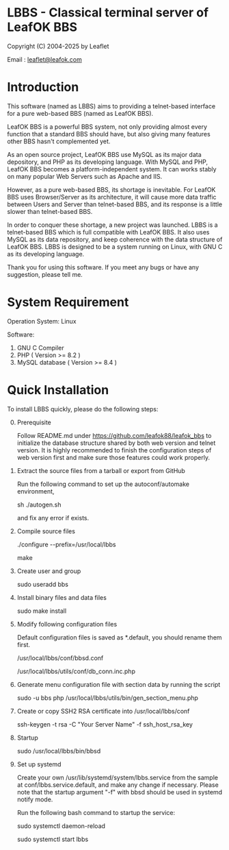 # LBBS - Classical terminal server of LeafOK BBS

Copyright (C) 2004-2025 by Leaflet

Email : leaflet@leafok.com


Introduction
=================
This software (named as LBBS) aims to providing a telnet-based interface for a pure web-based BBS (named as LeafOK BBS).

LeafOK BBS is a powerful BBS system, not only providing almost every function that a standard BBS should have, but also giving many features other BBS hasn't complemented yet.

As an open source project, LeafOK BBS use MySQL as its major data depository, and PHP as its developing language. With MySQL and PHP, LeafOK BBS becomes a platform-independent system. It can works stably on many popular Web Servers such as Apache and IIS.

However, as a pure web-based BBS, its shortage is inevitable. For LeafOK BBS uses Browser/Server as its architecture, it will cause more data traffic between Users and Server than telnet-based BBS, and its response is a little slower than telnet-based BBS.

In order to conquer these shortage, a new project was launched. LBBS is a telnet-based BBS which is full compatible with LeafOK BBS. It also uses MySQL as its data repository, and keep coherence with the data structure of LeafOK BBS. LBBS is designed to be a system running on Linux, with GNU C as its developing language.

Thank you for using this software. If you meet any bugs or have any suggestion, please tell me.


System Requirement
==================
Operation System: Linux

Software: 
1) GNU C Compiler
2) PHP ( Version >= 8.2 )
3) MySQL database ( Version >= 8.4 )


Quick Installation
==================
To install LBBS quickly, please do the following steps:

0) Prerequisite

   Follow README.md under https://github.com/leafok88/leafok_bbs to initialize the database structure shared by both web version and telnet version. It is highly recommended to finish the configuration steps of web version first and make sure those features could work properly.

1) Extract the source files from a tarball or export from GitHub

   Run the following command to set up the autoconf/automake environment,

   sh ./autogen.sh

   and fix any error if exists.

2) Compile source files

   ./configure --prefix=/usr/local/lbbs

   make

3) Create user and group

   sudo useradd bbs

4) Install binary files and data files

   sudo make install

5) Modify following configuration files

   Default configuration files is saved as *.default, you should rename them first.
   
   /usr/local/lbbs/conf/bbsd.conf
   
   /usr/local/lbbs/utils/conf/db_conn.inc.php

6) Generate menu configuration file with section data by running the script

   sudo -u bbs php /usr/local/lbbs/utils/bin/gen_section_menu.php

7) Create or copy SSH2 RSA certificate into /usr/local/lbbs/conf

   ssh-keygen -t rsa -C "Your Server Name" -f ssh_host_rsa_key

8) Startup

   sudo /usr/local/lbbs/bin/bbsd

9) Set up systemd

   Create your own /usr/lib/systemd/system/lbbs.service from the sample at conf/lbbs.service.default, and make any change if necessary. Please note that the startup argument "-f" with bbsd should be used in systemd notify mode.

   Run the following bash command to startup the service:

   sudo systemctl daemon-reload

   sudo systemctl start lbbs

